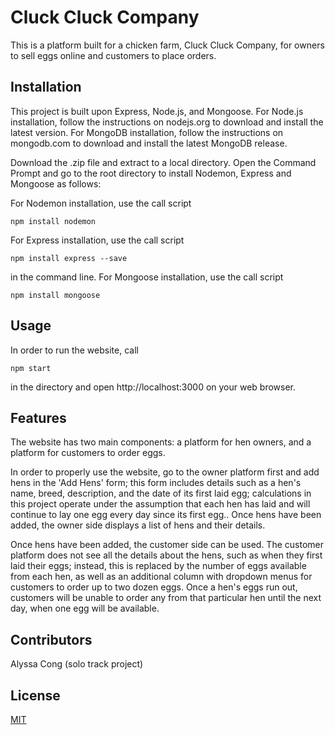 # Cluck Cluck Company

This is a platform built for a chicken farm, Cluck Cluck Company, for owners to sell eggs online and customers to place orders.

## Installation

This project is built upon Express, Node.js, and Mongoose.
For Node.js installation, follow the instructions on nodejs.org to download and install the latest version.
For MongoDB installation, follow the instructions on mongodb.com to download and install the latest MongoDB release.

Download the .zip file and extract to a local directory. Open the Command Prompt and go to the root directory to install Nodemon, Express and Mongoose as follows:

For Nodemon installation, use the call script
```
npm install nodemon
```
For Express installation, use the call script
```
npm install express --save
```
in the command line.
For Mongoose installation, use the call script
```
npm install mongoose
```

## Usage

In order to run the website, call
```
npm start
```
in the directory and open http://localhost:3000 on your web browser.

## Features

The website has two main components: a platform for hen owners, and a platform for customers to order eggs.

In order to properly use the website, go to the owner platform first and add hens in the 'Add Hens' form; this form includes details such as a hen's name, breed, description, and the date of its first laid egg; calculations in this project operate under the assumption that each hen has laid and will continue to lay one egg every day since its first egg.. Once hens have been added, the owner side displays a list of hens and their details.

Once hens have been added, the customer side can be used. The customer platform does not see all the details about the hens, such as when they first laid their eggs; instead, this is replaced by the number of eggs available from each hen, as well as an additional column with dropdown menus for customers to order up to two dozen eggs. Once a hen's eggs run out, customers will be unable to order any from that particular hen until the next day, when one egg will be available.

## Contributors

Alyssa Cong (solo track project)

## License
[MIT](https://choosealicense.com/licenses/mit/)
